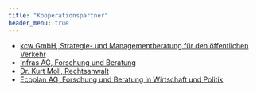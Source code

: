 ```yaml
---
title: "Kooperationspartner"
header_menu: true
---
```


* [kcw GmbH, Strategie- und Managementberatung für den öffentlichen Verkehr](https://www.kcw-online.de)
* [Infras AG, Forschung und Beratung](https://www.infras.ch)
* [Dr. Kurt Moll, Rechtsanwalt](https://www.kurtmoll.ch)
* [Ecoplan AG, Forschung und Beratung in Wirtschaft und Politik](https://www.ecoplan.ch)

